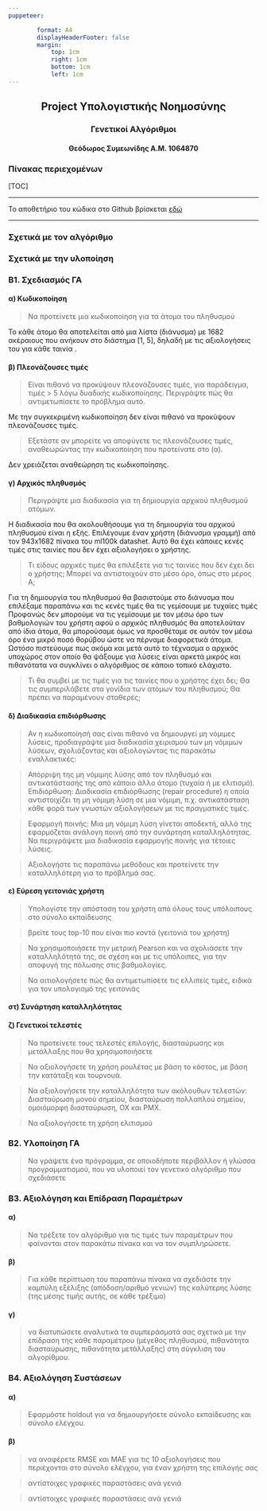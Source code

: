```yaml
---
puppeteer:

        format: A4
        displayHeaderFooter: false
        margin:
            top: 1cm
            right: 1cm
            bottom: 1cm
            left: 1cm
---
```


<center><h2>Project Yπολογιστικής Νοημοσύνης</h2></center>
<center><h3>Γενετικοί Αλγόριθμοι</h3></center>
<center><h4>Θεόδωρος Συμεωνίδης Α.Μ. 1064870<h4></center>

<div style="page-break-after: always;"></div>

### Πίνακας περιεχομένων

[TOC]

<div style="page-break-after: always;"></div>

----------------------------------------------

Το αποθετήριο του κώδικα στο Github βρίσκεται [εδώ](https://github.com/st1064870/genetic-algorithms-project-2020)

----------------------------------------------
### Σχετικά με τον αλγόριθμο

### Σχετικά με την υλοποίηση

### Β1. Σχεδιασμός ΓΑ
#### α) Κωδικοποίηση
> Να προτείνετε μια κωδικοποίηση για τα άτομα του πληθυσμού

Το κάθε άτομο θα αποτελείται από μια λίστα (διάνυσμα) με 1682 ακέραιους που ανήκουν στο διάστημα [1, 5], δηλαδή με τις αξιολογήσεις του για κάθε ταινία .

#### β) Πλεονάζουσες τιμές
> Είναι πιθανό να προκύψουν πλεονάζουσες τιμές, για παράδειγμα, τιμές > 5 λόγω δυαδικής κωδικοποίησης. Περιγράψτε πώς θα αντιμετωπίσετε το πρόβλημα αυτό. 

Με την συγκεκριμένη κωδικοποίηση δεν είναι πιθανό να προκύψουν πλεονάζουσες τιμές.

> Εξετάστε αν μπορείτε να αποφύγετε τις πλεονάζουσες τιμές, αναθεωρώντας την κωδικοποίηση που προτείνατε στο (α).

Δεν χρειάζεται αναθεώρηση τις κωδικοποίησης.

#### γ) Αρχικός πληθυσμός
> Περιγράψτε μια διαδικασία για τη δημιουργία αρχικού πληθυσμού ατόμων.

Η διαδικασία που θα ακολουθήσουμε για τη δημιουργία του αρχικού πληθυσμού είναι η εξής. Επιλέγουμε έναν χρήστη (διάνυσμα γραμμή) από τον 943x1682 πίνακα του ml100k datashet. Αυτό θα έχει κάποιες κενές τιμές στις ταινίες που δεν έχει αξιολογήσει ο χρήστης.

> Τι είδους αρχικές τιμές θα επιλέξετε για τις ταινίες που δεν έχει δει ο χρήστης; Μπορεί να αντιστοιχούν στο μέσο όρο, όπως στο μέρος Α;

Για τη δημιουργία του πληθυσμού θα βασιστούμε στο διάνυσμα που επιλέξαμε παραπάνω και τις κενές τιμές θα τις γεμίσουμε με τυχαίες τιμές Προφανώς δεν μπορούμε να τις γεμίσουμε με τον μέσω όρο των βαθμολογιών του χρήστη αφού ο αρχικός πληθυσμός θα αποτελούταν από ίδια άτομα, θα μπορούσαμε όμως να προσθέταμε σε αυτόν τον μέσω όρο ένα μικρό ποσό θορύβου ώστε να πέρναμε διαφορετικά άτομα. Ωστόσο πιστεύουμε πως ακόμα και μετά αυτό το τέχνασμα ο αρχικός υποχώρος στον οποίο θα ψάξουμε για λύσεις είναι αρκετά μικρός και πιθανότατα να συγκλίνει ο αλγόριθμος σε κάποιο τοπικό ελάχιστο.

> Τι θα συμβεί με τις τιμές για τις ταινίες που o χρήστης έχει δει; Θα τις συμπεριλάβετε στα γονίδια των ατόμων του πληθυσμού; Θα πρέπει να παραμένουν σταθερές;

#### δ) Διαδικασία επιδιόρθωσης
> Αν η κωδικοποίησή σας είναι πιθανό να δημιουργεί μη νόμιμες λύσεις, προδιαγράψτε μια διαδικασία χειρισμού των μη νόμιμων λύσεων, σχολιάζοντας και αξιολογώντας τις παρακάτω εναλλακτικές:

> Απόρριψη της μη νόμιμης λύσης από τον πληθυσμό και αντικατάστασής της από κάποιο άλλο άτομο (τυχαία ή με ελιτισμό).
> Επιδιόρθωση: Διαδικασία επιδιόρθωσης (repair procedure) η οποία αντιστοιχίζει τη μη νόμιμη λύση σε μια νόμιμη, π.χ. αντικατάσταση κάθε φορά των γνωστών αξιολογήσεων με τις πραγματικές τιμές.

> Εφαρμογή ποινής: Μια μη νόμιμη λύση γίνεται αποδεκτή, αλλά της εφαρμόζεται ανάλογη ποινή από την συνάρτηση καταλληλότητας. Να περιγράψετε μια διαδικασία εφαρμογής ποινής για τέτοιες λύσεις.

> Αξιολογήστε τις παραπάνω μεθόδους και προτείνετε την καταλληλότερη για το πρόβλημά σας.

#### ε) Εύρεση γειτονιάς χρήστη
> Υπολογίστε την απόσταση του χρήστη από όλους τους υπόλοιπους στο σύνολο εκπαίδευσης

> βρείτε τους top-10 που είναι πιο κοντά (γειτονιά του χρήστη)

> Να χρησιμοποιήσετε την μετρική Pearson και να σχολιάσετε την καταλληλότητά της, σε σχέση και με τις υπόλοιπες, για την αποφυγή της πόλωσης στις βαθμολογίες.

> Να αιτιολογήσετε πώς θα αντιμετωπίσετε τις ελλιπείς τιμές, ειδικά για τον υπολογισμό της γειτονιάς

#### στ) Συνάρτηση καταλληλότητας

#### ζ) Γενετικοί τελεστές
> Nα προτείνετε τους τελεστές επιλογής, διασταύρωσης και μετάλλαξης που θα χρησιμοποιήσετε

> Να αξιολογήσετε τη χρήση ρουλέτας με βάση το κόστος, με βάση την κατάταξη και τουρνουά.

> Να αξιολογήσετε την καταλληλότητα των ακόλουθων τελεστών: Διασταύρωση μονού σημείου, διασταύρωση πολλαπλού σημείου, ομοιόμορφη διασταύρωση, OX και PMX.

> Nα αξιολογήσετε τη χρήση ελιτισμού

### B2. Υλοποίηση ΓΑ
> Να γράψετε ένα πρόγραμμα, σε οποιοδήποτε περιβάλλον ή γλώσσα προγραμματισμού, που να υλοποιεί τον γενετικό αλγόριθμο που σχεδιάσετε

### Β3. Αξιολόγηση και Επίδραση Παραμέτρων
#### α)
> Να τρέξετε τον αλγόριθμο για τις τιμές των παραμέτρων που φαίνονται στον παρακάτω πίνακα και να τον συμπληρώσετε.

#### β)
> Για κάθε περίπτωση του παραπάνω πίνακα να σχεδιάστε την καμπύλη εξέλιξης (απόδοση/αριθμό γενιών) της καλύτερης λύσης (της μέσης τιμής αυτής, σε κάθε τρέξιμο)

#### γ)
> να διατυπώσετε αναλυτικά τα συμπεράσματά σας σχετικά με την επίδραση της κάθε παραμέτρου (μέγεθος πληθυσμού, πιθανότητα διασταύρωσης, πιθανότητα μετάλλαξης) στη σύγκλιση του αλγορίθμου.

### Β4. Αξιολόγηση Συστάσεων
#### α)
> Εφαρμόστε holdout για να δημιουργήσετε σύνολο εκπαίδευσης και σύνολο ελέγχου.

#### β)
> να αναφέρετε RMSE και ΜΑΕ για τις 10 αξιολογήσεις που περιέχονται στο σύνολο ελέγχου, για έναν χρήστη της επιλογής σας
 
>  αντίστοιχες γραφικές παραστάσεις ανά γενιά

>  αντίστοιχες γραφικές παραστάσεις ανά γενιά